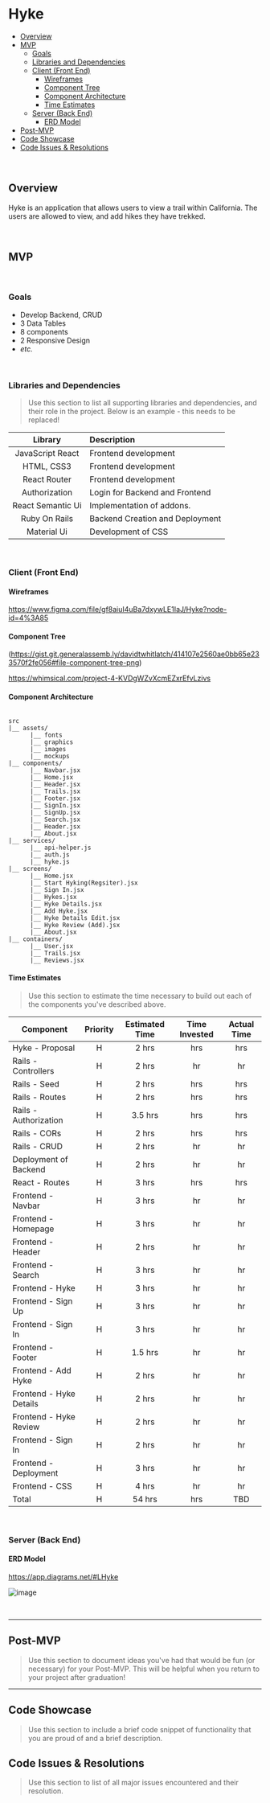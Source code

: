 # Hyke

- [Overview](#overview)
- [MVP](#mvp)
  - [Goals](#goals)
  - [Libraries and Dependencies](#libraries-and-dependencies)
  - [Client (Front End)](#client-front-end)
    - [Wireframes](#wireframes)
    - [Component Tree](#component-tree)
    - [Component Architecture](#component-architecture)
    - [Time Estimates](#time-estimates)
  - [Server (Back End)](#server-back-end)
    - [ERD Model](#erd-model)
- [Post-MVP](#post-mvp)
- [Code Showcase](#code-showcase)
- [Code Issues & Resolutions](#code-issues--resolutions)

<br>

## Overview

Hyke is an application that allows users to view a trail within California. The users are allowed to view, and add hikes they have trekked. 


<br>

## MVP

<br>

### Goals

- Develop Backend, CRUD
- 3 Data Tables
- 8 components
- 2 Responsive Design
- _etc._

<br>

### Libraries and Dependencies

> Use this section to list all supporting libraries and dependencies, and their role in the project. Below is an example - this needs to be replaced!

|     Library      | Description                                |
| :--------------: | :----------------------------------------- |
|      JavaScript React       | Frontend development  |
|      HTML, CSS3       | Frontend development  |
|   React Router   | Frontend development |
|   Authorization  | Login for Backend and Frontend |
| React Semantic Ui | Implementation of addons. |
|    Ruby On Rails      | Backend Creation and Deployment |
|  Material Ui  | Development of CSS |


<br>

### Client (Front End)

#### Wireframes

https://www.figma.com/file/gf8aiuI4uBa7dxywLE1IaJ/Hyke?node-id=4%3A85


#### Component Tree

(https://gist.git.generalassemb.ly/davidtwhitlatch/414107e2560ae0bb65e233570f2fe056#file-component-tree-png)

https://whimsical.com/project-4-KVDgWZvXcmEZxrEfvLzivs

#### Component Architecture

``` structure

src
|__ assets/
      |__ fonts
      |__ graphics
      |__ images
      |__ mockups
|__ components/
      |__ Navbar.jsx
      |__ Home.jsx
      |__ Header.jsx
      |__ Trails.jsx
      |__ Footer.jsx
      |__ SignIn.jsx
      |__ SignUp.jsx
      |__ Search.jsx
      |__ Header.jsx
      |__ About.jsx
|__ services/
      |__ api-helper.js
      |__ auth.js
      |__ hyke.js
|__ screens/
      |__ Home.jsx
      |__ Start Hyking(Regsiter).jsx
      |__ Sign In.jsx
      |__ Hykes.jsx
      |__ Hyke Details.jsx
      |__ Add Hyke.jsx
      |__ Hyke Details Edit.jsx
      |__ Hyke Review (Add).jsx
      |__ About.jsx
|__ containers/
      |__ User.jsx
      |__ Trails.jsx
      |__ Reviews.jsx

```

#### Time Estimates

> Use this section to estimate the time necessary to build out each of the components you've described above.
> 

| Component                 | Priority | Estimated Time | Time Invested | Actual Time |
| ------------------------- | :------: | :------------: | :-----------: | :---------: |
| Hyke - Proposal                  |    H     |      2 hrs      |     hrs      |    hrs     |
| Rails - Controllers           |    H     |      2 hrs      |      hr      |     hr     |
| Rails - Seed      |    H     |      2 hrs      |     hrs      |    hrs     |
| Rails - Routes      |    H     |      2 hrs      |     hrs      |    hrs     |
| Rails - Authorization      |    H     |      3.5 hrs      |     hrs      |    hrs     |
| Rails - CORs        |    H     |      2 hrs      |     hrs      |    hrs     |
| Rails - CRUD        |    H     |      2 hrs      |      hr      |     hr     |
| Deployment of Backend        |    H     |      2 hrs      |      hr      |     hr     |
| React - Routes |    H     |      3 hrs      |     hrs      |   hrs     |
| Frontend - Navbar |    H     |      3 hrs      |      hr      |     hr     |
| Frontend - Homepage |    H     |      3 hrs      |      hr      |     hr     |
| Frontend - Header |    H     |      2 hrs      |      hr      |     hr     |
| Frontend - Search |    H     |      3 hrs      |      hr      |     hr     |
| Frontend - Hyke |    H     |       3 hrs      |      hr      |     hr     |
| Frontend - Sign Up |    H     |      3 hrs      |      hr      |     hr     |
| Frontend - Sign In |    H     |      3 hrs      |      hr      |     hr     |
| Frontend - Footer |    H     |      1.5 hrs      |      hr      |     hr     |
| Frontend - Add Hyke |    H     |      2 hrs      |      hr      |     hr     |
| Frontend - Hyke Details |    H     |      2 hrs      |      hr      |     hr     |
| Frontend - Hyke Review |    H     |      2 hrs      |      hr      |     hr     |
| Frontend - Sign In |    H     |      2 hrs      |      hr      |     hr     |
| Frontend - Deployment |    H     |     3 hrs      |      hr      |     hr     |
| Frontend - CSS |    H     |      4 hrs      |      hr      |     hr     |
| Total                     |    H     |    54 hrs     |     hrs     |    TBD    |

<br>

### Server (Back End)

#### ERD Model

https://app.diagrams.net/#LHyke

![image](https://user-images.githubusercontent.com/78383071/116000176-f2ff4500-a5a3-11eb-88cc-79d9d8f2fcd6.png)

<br>

***

## Post-MVP

> Use this section to document ideas you've had that would be fun (or necessary) for your Post-MVP. This will be helpful when you return to your project after graduation!

***

## Code Showcase

> Use this section to include a brief code snippet of functionality that you are proud of and a brief description.

## Code Issues & Resolutions

> Use this section to list of all major issues encountered and their resolution.
